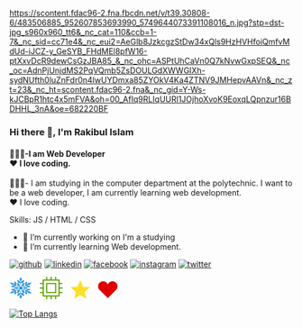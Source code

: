 https://scontent.fdac96-2.fna.fbcdn.net/v/t39.30808-6/483506885_952607853693990_5749644073391108016_n.jpg?stp=dst-jpg_s960x960_tt6&_nc_cat=110&ccb=1-7&_nc_sid=cc71e4&_nc_eui2=AeGlb8JzkcgzStDw34xQls9HzHVHfoiQmfvMdUd-iJCZ-y_GeSYB_FHdMEl8pfW16-ptXxvDcR9dewCsGzJBA85_&_nc_ohc=ASPtUhCaVn0Q7kNvwGxpSEQ&_nc_oc=AdnPjUnjdMS2PqVQmb5ZsDOULGdXWWGIXh-sydNUfth0luZnFdr0n4IwUYDmxa85ZYOkV4Ka4ZTNV9JMHepvAAVn&_nc_zt=23&_nc_ht=scontent.fdac96-2.fna&_nc_gid=Y-Ws-kJCBpR1htc4x5mFVA&oh=00_AfIq9RLIqUURl1JOjhoXvoK9EoxqLQpnzur16BDHHL_3nA&oe=682220BF
### Hi there 👋, I'm Rakibul Islam
#### 👩🏻‍💻-I am Web Developer <br/>  ❤️ I love coding.


🧑🏻‍💻- I am studying in the computer department at the polytechnic.
 I want to be a web developer, I am currently learning web development.❤️ I love coding.

Skills:  JS / HTML / CSS

- 🔭 I’m currently working on I'm a studying  
- 🌱 I’m currently learning Web development. 


[<img src='https://cdn.jsdelivr.net/npm/simple-icons@3.0.1/icons/github.svg' alt='github' height='40'>](https://github.com/rakib12201)  [<img src='https://cdn.jsdelivr.net/npm/simple-icons@3.0.1/icons/linkedin.svg' alt='linkedin' height='40'>](https://www.linkedin.com/in/rakibul-islam-80576135b/)  [<img src='https://cdn.jsdelivr.net/npm/simple-icons@3.0.1/icons/facebook.svg' alt='facebook' height='40'>](https://www.facebook.com/https://web.facebook.com/profile.php?id=100068343520836)  [<img src='https://cdn.jsdelivr.net/npm/simple-icons@3.0.1/icons/instagram.svg' alt='instagram' height='40'>](https://www.instagram.com/rs_rakib/)  [<img src='https://cdn.jsdelivr.net/npm/simple-icons@3.0.1/icons/twitter.svg' alt='twitter' height='40'>](https://twitter.com/https://twitter-cl.vercel.app/home)  

<a href='https://archiveprogram.github.com/'><img src='https://raw.githubusercontent.com/acervenky/animated-github-badges/master/assets/acbadge.gif' width='40' height='40'></a> <a href='https://docs.github.com/en/developers'><img src='https://raw.githubusercontent.com/acervenky/animated-github-badges/master/assets/devbadge.gif' width='40' height='40'></a> <a href='https://stars.github.com/'><img src='https://raw.githubusercontent.com/acervenky/animated-github-badges/master/assets/starbadge.gif' width='35' height='35'></a> <a href='https://docs.github.com/en/github/supporting-the-open-source-community-with-github-sponsors'><img src='https://raw.githubusercontent.com/acervenky/animated-github-badges/master/assets/sponsorbadge.gif' width='35' height='35'></a> 

[![Top Langs](https://github-readme-stats.vercel.app/api/top-langs/?username=rakib12201)](https://github.com/anuraghazra/github-readme-stats)

